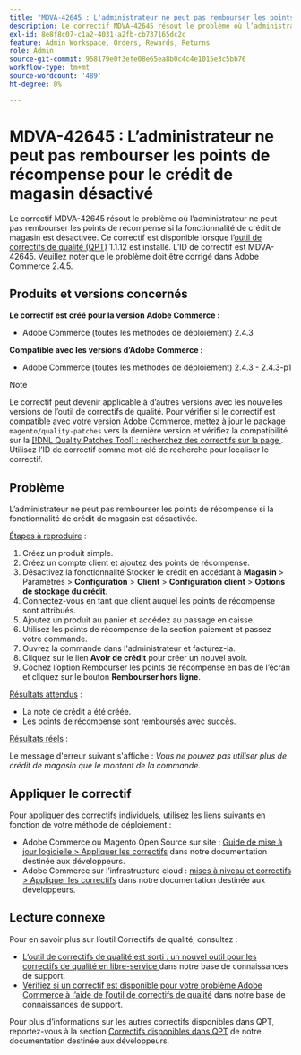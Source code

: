 ```yaml
---
title: "MDVA-42645 : L'administrateur ne peut pas rembourser les points de récompense pour le crédit de magasin désactivé"
description: Le correctif MDVA-42645 résout le problème où l’administrateur ne peut pas rembourser les points de récompense si la fonctionnalité de crédit de magasin est désactivée. Ce correctif est disponible lorsque l’[outil de correctifs de qualité (QPT)](/help/announcements/adobe-commerce-announcements/magento-quality-patches-released-new-tool-to-self-serve-quality-patches.md) 1.1.12 est installé. L’ID de correctif est MDVA-42645. Veuillez noter que le problème doit être corrigé dans Adobe Commerce 2.4.5.
exl-id: 8e8f8c07-c1a2-4031-a2fb-cb737165dc2c
feature: Admin Workspace, Orders, Rewards, Returns
role: Admin
source-git-commit: 958179e0f3efe08e65ea8b0c4c4e1015e3c5bb76
workflow-type: tm+mt
source-wordcount: '489'
ht-degree: 0%

---
```


# MDVA-42645 : L’administrateur ne peut pas rembourser les points de récompense pour le crédit de magasin désactivé

Le correctif MDVA-42645 résout le problème où l’administrateur ne peut pas rembourser les points de récompense si la fonctionnalité de crédit de magasin est désactivée. Ce correctif est disponible lorsque l’[outil de correctifs de qualité (QPT)](/help/announcements/adobe-commerce-announcements/magento-quality-patches-released-new-tool-to-self-serve-quality-patches.md) 1.1.12 est installé. L’ID de correctif est MDVA-42645. Veuillez noter que le problème doit être corrigé dans Adobe Commerce 2.4.5.

## Produits et versions concernés

**Le correctif est créé pour la version Adobe Commerce :**

* Adobe Commerce (toutes les méthodes de déploiement) 2.4.3

**Compatible avec les versions d’Adobe Commerce :**

* Adobe Commerce (toutes les méthodes de déploiement) 2.4.3 - 2.4.3-p1

>[!NOTE]
>
>Le correctif peut devenir applicable à d’autres versions avec les nouvelles versions de l’outil de correctifs de qualité. Pour vérifier si le correctif est compatible avec votre version Adobe Commerce, mettez à jour le package `magento/quality-patches` vers la dernière version et vérifiez la compatibilité sur la [[!DNL Quality Patches Tool] : recherchez des correctifs sur la page ](https://devdocs.magento.com/quality-patches/tool.html#patch-grid). Utilisez l’ID de correctif comme mot-clé de recherche pour localiser le correctif.

## Problème

L’administrateur ne peut pas rembourser les points de récompense si la fonctionnalité de crédit de magasin est désactivée.

<u>Étapes à reproduire</u> :

1. Créez un produit simple.
1. Créez un compte client et ajoutez des points de récompense.
1. Désactivez la fonctionnalité Stocker le crédit en accédant à **Magasin** > Paramètres > **Configuration** > **Client** > **Configuration client** > **Options de stockage du crédit**.
1. Connectez-vous en tant que client auquel les points de récompense sont attribués.
1. Ajoutez un produit au panier et accédez au passage en caisse.
1. Utilisez les points de récompense de la section paiement et passez votre commande.
1. Ouvrez la commande dans l&#39;administrateur et facturez-la.
1. Cliquez sur le lien **Avoir de crédit** pour créer un nouvel avoir.
1. Cochez l’option Rembourser les points de récompense en bas de l’écran et cliquez sur le bouton **Rembourser hors ligne**.

<u>Résultats attendus</u> :

* La note de crédit a été créée.
* Les points de récompense sont remboursés avec succès.

<u>Résultats réels</u> :

Le message d&#39;erreur suivant s&#39;affiche : *Vous ne pouvez pas utiliser plus de crédit de magasin que le montant de la commande.*

## Appliquer le correctif

Pour appliquer des correctifs individuels, utilisez les liens suivants en fonction de votre méthode de déploiement :

* Adobe Commerce ou Magento Open Source sur site : [Guide de mise à jour logicielle > Appliquer les correctifs](https://devdocs.magento.com/guides/v2.4/comp-mgr/patching/mqp.html) dans notre documentation destinée aux développeurs.
* Adobe Commerce sur l’infrastructure cloud : [mises à niveau et correctifs > Appliquer les correctifs](https://devdocs.magento.com/cloud/project/project-patch.html) dans notre documentation destinée aux développeurs.

## Lecture connexe

Pour en savoir plus sur l’outil Correctifs de qualité, consultez :

* [ L’outil de correctifs de qualité est sorti : un nouvel outil pour les correctifs de qualité en libre-service ](/help/announcements/adobe-commerce-announcements/magento-quality-patches-released-new-tool-to-self-serve-quality-patches.md) dans notre base de connaissances de support.
* [Vérifiez si un correctif est disponible pour votre problème Adobe Commerce à l’aide de l’outil de correctifs de qualité](/help/support-tools/patches-available-in-qpt-tool/check-patch-for-magento-issue-with-magento-quality-patches.md) dans notre base de connaissances de support.

Pour plus d’informations sur les autres correctifs disponibles dans QPT, reportez-vous à la section [Correctifs disponibles dans QPT](https://devdocs.magento.com/quality-patches/tool.html#patch-grid) de notre documentation destinée aux développeurs.
